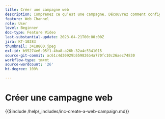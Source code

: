 ```yaml
---
title: Créer une campagne web
description: Comprenez ce qu’est une campagne. Découvrez comment configurer les propriétés d’une campagne web, revoir votre campagne et la publier.
feature: Web Channel
role: User
level: Beginner
doc-type: Feature Video
last-substantial-update: 2023-04-21T00:00:00Z
jira: KT-10283
thumbnail: 3418800.jpeg
exl-id: b95274e6-95f1-4ba8-a26b-32a4c5341015
source-git-commit: ac61c4d30929b559826b4a770fc10c26aec74830
workflow-type: tm+mt
source-wordcount: '26'
ht-degree: 100%

---
```


# Créer une campagne web

{{$include /help/_includes/inc-create-a-web-campaign.md}}
